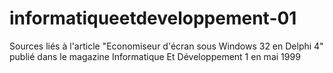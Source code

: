 # informatiqueetdeveloppement-01
Sources liés à l'article "Economiseur d'écran sous Windows 32 en Delphi 4" publié dans le magazine Informatique Et Développement 1 en mai 1999
